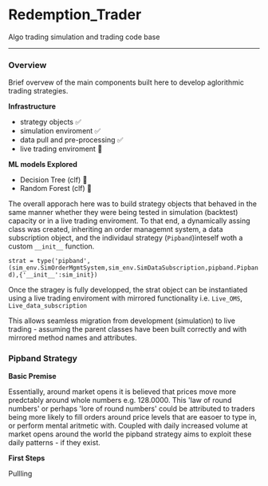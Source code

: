 # Redemption_Trader
Algo trading simulation and trading code base

---
### Overview
Brief overvew of the main components built here to develop aglorithmic trading strategies.

**Infrastructure**
- strategy objects :white_check_mark:
- simulation enviroment :white_check_mark:
- data pull and pre-processing :white_check_mark:
- live trading enviroment :red_circle:

**ML models Explored**
- Decision Tree (clf) :small_orange_diamond:
- Random Forest (clf) :small_orange_diamond:

The overall apporach here was to build strategy objects that behaved in the same manner whether they were being tested in simulation (backtest) capacity or in a live trading enviroment. To that end, a dynamically assing class was created, inheriting an order managemnt system, a data subscription object, and the individaul strategy (`Pipband`)inteself woth a custom `__init__` function.

`strat = type('pipband', (sim_env.SimOrderMgmtSystem,sim_env.SimDataSubscription,pipband.Pipband),{'__init__':sim_init})`

Once the stragey is fully developped, the strat object can be instantiated using a live trading enviroment with mirrored functionality i.e. `Live_OMS`, `Live_data_subscription`

This allows seamless migration from development (simulation) to live trading - assuming the parent classes have been built correctly and with mirrored method names and attributes. 

### Pipband Strategy
**Basic Premise**

Essentially, around market opens it is believed that prices move more predctably around whole numbers e.g. 128.0000. This 'law of round numbers' or perhaps 'lore of round numbers' could be attributed to traders being more likely to fill orders around price levels that are easoer to type in, or perform mental aritmetic with. Coupled with daily increased volume at market opens around the world the pipband strategy aims to exploit these daily patterns - if they exist. 

**First Steps**

Pullling 





